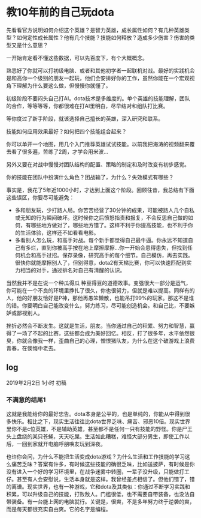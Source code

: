 # 教10年前的自己玩dota

先看看官方说明如何介绍这个英雄？是智力英雄，成长属性如何？有几种英雄类型？如何定性成长属性？他有几个技能？技能如何释放？造成多少伤害？伤害的类型又是什么意思？
 
一开始肯定看不懂这些数据，可以先百度下，有个大概概念。

熟悉好了你就可以打初级电脑、或者和其他初学者一起联机对战。最好的实践机会是和高你一个级别的朋友一起玩，他们会安排好你的工作，虽然你能在一个宏观视角下理解为什么要这么做，但慢慢你就懂了。

初级阶段不要闷头自己打AI。dota技术是多维度的。单个英雄的技能理解，团队的合作，等等等等，你都很难在打AI里明白，尽早结对和组队打比赛。

等你度过了新手阶段，就该选择自己擅长的英雄，深入研究和联系。

技能如何应用效果最好？如何把四个技能组合起来？

你可以单开一个地图，用几个入门推荐英雄试试技能。以前我把海涛的视频翻来覆去看了很多遍，苦练了2周，才学会用米波…

另外又要在对战中慢慢对团队结构的配置、策略的制定和及时改变有初步感觉。

你的技能在团队中扮演什么角色？团战输了，为什么？失效模式有哪些？

事实是，我花了5年近1000小时，才达到上面这个阶段。回顾往昔，我总结有下面这些误区，你要尽可能避免：

- 多和朋友玩，少打路人局。你苦苦经营了30分钟的成果，可能被路人几个自私或无知的行为瞬间破坏。这时候你之后愤怒指责和报复，不会反思自己做的如何，有哪些地方做对了，哪些地方错了。这样不利于你提高技能，也不利于你的生活体验，这样还不如看看电影。
- 多看别人怎么玩，和高手对战。每个新手都觉得自己最牛逼。你永远不知道自己有多烂，直到你被高手按在地上摩擦摩擦…你一开始会患得患失，但找到任何机会和高手过招。保存录像，研究高手的每个细节。自己模仿，再去实践。很快你就能摩擦别人了，但别得意，dota2有天梯比赛，你可以快速匹配到实力相当的对手，通过排名对自己有清醒的认识。

当然我并不是在说一个种瓜得瓜 种豆得豆的道德故事。变强很大一部分是运气，你可能在一个不良的环境里挣扎了很久，你也很努力，但就是难以提高。同样有的人，他的好朋友恰好是P神，那他再愚笨懒散，也能吊打99%的玩家。那这不是谁的错。你要明白自己能改变什么，努力练习，尽可能创造机会。和自己比，不要嫉妒或鄙视别人。

挫折必然会不断发生。这就是生活，朋友。当你通过自己的积累、努力和智慧，赢得了一场了不起的比赛，这些都会成为美好回忆。相反，打了很多年，水平依然很臭，你就会像我一样，歪曲自己的心理，憎恨猪队友，为什么在这个破游戏上浪费青春，在懊悔中老去。



## log

2019年2月2日 1小时 初稿


### 不满意的结尾1

这就是我能给你的最好忠告。dota本身是公平的，也是单纯的，你能从中得到很多快乐。相比之下，现实生活往往比dota世界乏味、痛苦、邪恶10倍。现实世界里你不是c位英雄，不是辅助英雄，甚至都不是任何一只有技能的野怪。你是尸王头上盘绕的某只苍蝇，天天吃屎。生活如此糟糕，难怪大部分男生，即使工作以后，一回到家就开电脑呼朋唤友玩到深夜。

也许你会问，为什么不能把生活变成dota游戏？为什么生活和工作技能的学习这么痛苦乏味？答案有许多，有时候这些技能的确很乏味，比如送披萨，有时候是你没有进入一个好的学习环境里，在战争迷雾中转圈，一辈子没升级，只能做打工仔。甚至有人会安慰说，生活本身就是这样。我曾经差点相信了。但他们错了，错的离谱。现实世界，也有一种游戏，它和dota及其类似：你通过不断学习实践和积累，可以升级自己的技能，打败敌人。门槛很低，也不需要自带装备，也没法自带装备。有一台能上网的电脑就行。关键是，很爽，不是多年努力终于逆袭的爽，而是每天都很充实自由爽。它的名字是编程。
